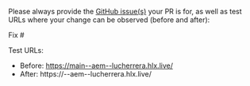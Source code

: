 Please always provide the [GitHub issue(s)](../issues) your PR is for, as well as test URLs where your change can be observed (before and after):

Fix #<gh-issue-id>

Test URLs:
- Before: https://main--aem--lucherrera.hlx.live/
- After: https://<branch>--aem--lucherrera.hlx.live/
